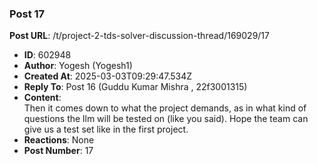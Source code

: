 ### Post 17
**Post URL**: /t/project-2-tds-solver-discussion-thread/169029/17
- **ID**: 602948
- **Author**: Yogesh (Yogesh1)
- **Created At**: 2025-03-03T09:29:47.534Z
- **Reply To**: Post 16 (Guddu Kumar Mishra , 22f3001315)
- **Content**:  
  Then it comes down to what the project demands, as in what kind of questions the llm will be tested on (like you said). Hope the team can give us a test set like in the first project.
- **Reactions**: None
- **Post Number**: 17

